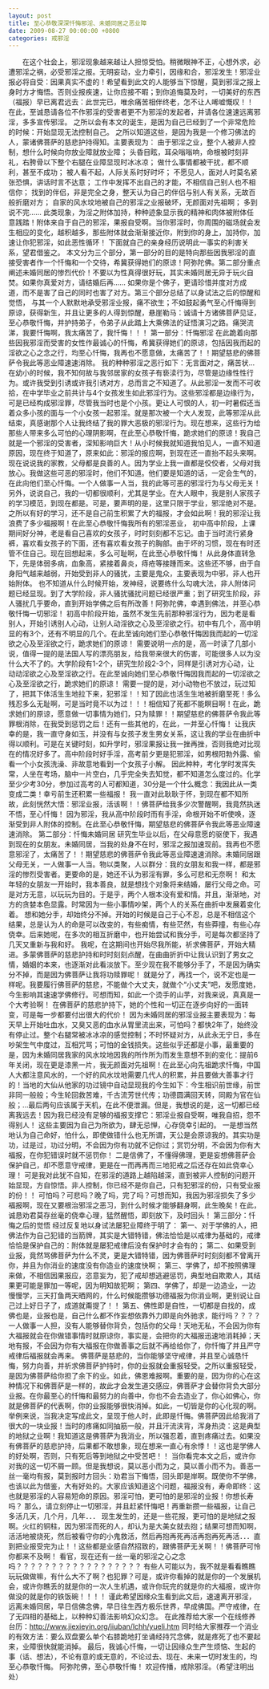 ```yaml
---
layout: post
title: 至心恭敬深深忏悔邪淫、未婚同居之恶业障
date: 2009-08-27 00:00:00 +0800
categories: 戒邪淫
---
```


　　在这个社会上，邪淫现象越来越让人担惊受怕。稍微眼神不正，心想外求，必遭邪淫之祸，必受邪淫之报。无明妄动，业力牵引，因缘和合，邪淫发生！邪淫业报必将自受：因果真实不虚的！希望看到此文的人能够当下惊醒，莫到邪淫之报上身时方才悔悟。否则业报疾速，让你应接不暇；到你追悔莫及时，一切美好的东西（福报）早已离君远去：此世完已，唯余痛苦相伴终老，怎不让人唏嘘慨叹！！ 在此，至诚恳请各位不作邪淫的受害者更不为邪淫的发起者，并请各位速速远离邪淫，多多宣传邪淫。 之所以会有本文的诞生，是因为自己已经到了一个非常危险的时候：开始显现无法控制自己。 之所以知道这些，是因为我是一个修习佛法的人，蒙诸佛菩萨的慈悲护持得知。主要表现为： 由于邪淫之业，整个人被非人控制，想什么时候向你放业障就放业障； 头昏目眩，耳朵嗡嗡响，命根被时刻非礼，右胯骨以下整个右腿在业障显现时冰冰凉； 做什么事情都被干扰，都不顺利，甚至不成功； 被人看不起，人际关系时好时坏； 不愿见人，面对人时莫名紧张恐惧，讲话时言不达意； 工作中发挥不出自己的才能，不相信自己别人也不相信你； 找到的伴侣，非是完全之身，整天认为自己的伴侣与别人有关系，无故百般折磨对方； 自家的风水坟地被自己的邪淫之业报破坏，无颜面对先祖啊； 多到说不完…… 此类现象，为淫之附体加持，种种迹象显示我的精神和肉体被附体任意践踏！附体来自于自己的邪淫，果报自受啊。当你邪淫时，你周围的磁场就会发生相应的变化，越积越多，那些附体就会渐渐接近你，附到你的身上，加持你，加速让你犯邪淫，如此恶性循环！ 下面就自己的亲身经历说明此一事实的利害关系，望君借鉴之。 本文分为三个部分，第一部分的目的是特向那些因我邪淫的直接受害者作一个忏悔和一个交待，希冀获得她们的原谅！阿弥陀佛。第二部分重点阐述未婚同居的惨烈代价！不要以为性真得很好玩，其实未婚同居无异于玩火自焚。如果你真爱对方，请结婚后再…… 如果你是个佛子，更请珍惜并度对方成道，而不是害了自己的同时也害了对方。第三个部分总结了以身试法之后的惊醒和觉悟， 与其一个人默默地承受邪淫业报，痛不欲生；不如鼓起勇气至心忏悔得到原谅，获得新生，并且让更多的人得到惊醒，悬崖勒马：诚请十方诸佛菩萨见证，至心恭敬忏悔，并护持弟子，令弟子从此踏上大乘佛法的证悟演习之路。痛哭流涕，我要忏悔啊，我太痛苦了，我忏悔！！！ 第一部分：忏悔邪淫 在此跪着向那些因我邪淫而受害的女性作最诚心的忏悔，希冀获得她们的原谅，包括因我而起的淫欲之心之念之行，均至心忏悔，我再也不愿意做，太痛苦了！！期望慈悲的佛菩萨令我此等恶业障速速消除。 我的种种邪淫之恶行如下：无言面对之，痛苦状… 在幼小的时候，我不知何故与我邻居家的女孩子有亵渎行为，尽管是边缘性性行为。或许我受到引诱或许我引诱对方，总而言之不知道了。从此邪淫一发而不可收拾，在中学毕业之前共计与4个女孩发生如此邪淫行为。这些邪淫都是边缘行为，可是已经构成邪淫罪，尽管我当时也是个小孩。更让人可恨的人，初一时暑假还当着众多小孩的面与一个小女孩一起邪淫。就是那次被一个大人发现，此等邪淫从此结束，真感谢那个人让我终结了我的罪大恶极的邪淫行为。现在想来，这些行为给那些人带来多么可怕的心理阴影啊，在此至心恭敬忏悔，跪求她们的原谅！我自己就是一个邪淫的受害者，深知影响巨大！从小时候我就知道我怕见人，一直不知道原因，现在终于知道了，原来如此：邪淫的报应啊，到现在还一直抬不起头来啊。 现在说说我的家教，父母都是良善的人。因为学业上我一直都是佼佼者，父母对我放心。我做这些可恶的邪淫时，他们不知道。他们要是知道的话，一定会生气的，在此向他们至心忏悔。一个人做事一人当，我的此等可恶的邪淫行为与父母无关！另外，说说自己，我的一切都很顺利，尤其是学业。在大人眼中，我是别人家孩子的学习模范，到现在都是。可是，要声明的是，这里只限于学业，邪淫绝对不是。之所以有好的学习，还不是自己前生积累了大的福报，才会如此啊！我的邪淫让我浪费了多少福报啊！在此至心恭敬忏悔我所有的邪淫恶业， 初中高中阶段，上课期间好分神，老是看自己喜欢的女孩子，时时刻刻都不忘记。由于当时流行紧身裤，喜欢看女孩子的下面，还有喜欢看女孩子的胸部。由于坏的习惯，现在有时还管不住自己。现在回想起来，多么可耻啊，在此至心恭敬忏悔！ 从此身体直转急下，先是体弱多病，血象高，紧接着鼻炎，痔疮等接踵而来。这些还不够，由于自身阳气越来越弱，开始受到非人的骚扰，主要是鬼众，主要表现为中邪，非人也开始附体。 也不知道从什么时候开始，发神经，说要练什么勾魂大法，非人附体问题已经显现。到了大学阶段，非人骚扰骚扰问题已经很严重；到了研究生阶段，非人骚扰几乎要命，直到开始学佛之后有所改善！阿弥陀佛，幸遇到佛法，并至心恭敬忏悔一切邪淫！ 初高中阶段开始，虽然不发生先前那种邪淫行为，因为老是看别人，开始引诱别人心动，让别人动淫欲之心及至淫欲之行。初中有几个，高中明显的有3个，还有不明显的几个。在此至诚向她们至心恭敬忏悔因我而起的一切淫欲之心及至淫欲之行，跪求她们的原谅！ 需要说明一点的是，高一时读了几部小说，值得一提的是法国人写的漂亮朋友，给我带来很大的伤害，可能很多人以为没什么大不了的。大学阶段有1-2个，研究生阶段2-3个，同样是引诱对方心动，让动动淫欲之心及至淫欲之行。在此至诚向她们至心恭敬忏悔因我而起的一切淫欲之心及至淫欲之行，跪求她们的原谅！ 需要一提的是，对小动物也不放过，玩过知了，把其下体活生生地拉下来，犯邪淫！！知了因此也活生生地被折磨至死！多么残忍多么无耻啊，可是当时竟不以为过！！！相信知了死都不能瞑目啊！在此，跪求她们的原谅，愿意做一切事情为她们，只为赎罪！！期望慈悲的佛菩萨令我此等罪根消除，在我受到惩罚之后！还有一些其他的，在此，一并至心忏悔！ 让我庆幸的是，我一直守身如玉，并没有与女孩子发生男女关系，这让我的学业在曲折中得以顺利。可是在关键时刻，如升学时，邪淫果报让我一挫再挫，否则我绝对比现在的情况好多了。高中阶段时好手淫，高考前夕更是犯邪淫，如男根阳勃外露、偷看一个小女孩洗澡、非故意地看到一个女孩子小解。 因此种种，考化学时发挥失常，人坐在考场，脑中一片空白，几乎完全失去知觉，都不知道怎么度过的。化学至少少考30分，参加过高考的人可都知道，30分是一个什么概念：我因此从一类变成二类！幸亏前生还积累一些福报！ 我一直对此耿耿于怀，到现在都不知所故，此刻恍然大悟：邪淫业报，活该啊！！佛菩萨给我多少次警醒啊，我竟然执迷不悟，至心忏悔！ 因为邪淫，我从高中阶段时而有手淫，命根开始不听使唤，逐渐受到非人附体的控制。在此至心恭敬忏悔，期望慈悲的佛菩萨令我此等恶业障速速消除。 第二部分：忏悔未婚同居 研究生毕业以后，在父母意愿的驱使下，我遇到现在的女朋友。未婚同居，当我的处身不在时，邪淫之报加速现前。我再也不愿意邪淫了，太痛苦了！！期望慈悲的佛菩萨令我此等恶业障速速消除。未婚同居跟父母无关，一人做事一人当。物以类聚，人以群分：我的女朋友和我一样，都是邪淫的惨烈受害者。更要命的是，她还不认为邪淫有罪，多么可悲和无奈啊！ 和太年轻的女朋友一开始时，我本善良，就是想找个对象将来结婚，屡行父母之命。可是对方无意，以玩玩为目的。于是乎，两个人根本没有爱和情。并且，渐渐地，对方的贪婪本色显露。时常因为一些小事情吵架，两个人的关系在曲折中发展着变化着。 想和她分手，却始终分不掉。开始的时候是自己于心不忍，总是不相信这个结果，总是认为人的命是可以改变的，有些痴情，有些茫然，有些莽撞，有些心存侥幸。后来她呢，在多次的相互折磨中，也开始尝试和我分手，可是每次都坚持了几天又重新与我和好。 我呢，在这期间也开始尽我所能，祈求佛菩萨，开始大精进。多蒙佛菩萨的慈悲护持和时时刻刻点醒，在曲曲折折中让我认识到了男女之情，婚姻的本来，也逐渐对此看淡放下。至少现在我不能够分手了，不是因为确实分不掉，而是因为佛菩萨让我将功赎罪呢！ 就是分了，再找一个，说不定也是一样呢。我要履行佛菩萨的慈悲，不能做个大丈夫，就做个“小丈夫”吧，发愿度她，今生影响其速速学佛修行。可想而知，如此一个烫手的山芋，对我来说，真真是一个大考验啊！ 在佛菩萨的慈悲护持下，她的个性和一切正在逐步向好的一面转变，可是每一步都要付出很大的代价！ 因为未婚同居的邪淫业报主要表现为：每天早上开始吐血水，又臭又恶的血水从胃里流出来，可怕吗？都快2年了，始终没有停止过。整个右腿常被冰冰凉的感觉控制；不时怀疑对方，从此永无宁日，多在吵架生气中度过，互相咒骂；可怕的金钱损失。这些似乎还都是小事，最重要的是，因为未婚同居我家的风水坟地因我的所作所为而发生意想不到的变化：提前6年关闭，现在更是漆黑一片，我无颜面对先祖啊！在此至心向先祖跪求忏悔，中国人大都注意风水的，一个好的风水坟地需要几代人的积累，并且要做大善事才行的！当地的大仙从他家的功过镜中自动显现我的今生如下：今生相识前世缘，前世非同一般般；今生轮回救苦难，千古流芳世代传；功德圆满回天转，同殿为官在仙般；…最后两句应该属于天机，在此不便泄漏。但是，我想说的是，这一切都已经离我远去！因为我已经没有足够的福报支撑它：邪淫业报自受啊，唯我自招，怨不得别人！ 这些主要因为自己为所欲为，肆无忌惮，心存侥幸引起的。 一是想当然地认为自己命好，怕什么，即使做错什么也无所谓，天公是会原谅我的。其实功是功，过是过，功过分明，不会因为你有功就不记你过；赏罚分明，不会因为你有大福报，在你犯错误时就不惩罚你！ 二是信佛了，不懂得佛理，更是妄想佛菩萨会保护自己，却不愿意守戒律，更是在一而再再而三地犯戒之后还存在如此侥幸心理！ 可是我对此犹不自知，在邪淫的道路上越陷越深，直到被非人控制的问题开始显现，方自惊悟。非人控制，你已经不是你自己，只有犯邪淫的份，只有受业报的份！！ 可怕吗？可悲吗？晚了吗，完了吗？可想而知，我因为邪淫损失了多少福报啊，现在又要根治邪淫之恶习，到什么时候才能够翻身啊，此生晚矣！在此，诚恳劝君莫存丝毫的侥幸心理，猛然醒悟，即刻放下，及时回头！ 第三部分：忏悔之后的觉悟 经过反复地以身试法屡犯业障终于明了： 第一、对于学佛的人，把佛法作为自己犯错的当箭牌，其实是大错特错，佛法恰恰是以戒律为基础的，戒律恰恰是保护自己的：附体就是屡犯戒律后没有保护时才会有的； 第二、如果受到业报，竟然骂佛菩萨为什么不灵，更是大错特错，因为佛菩萨时时刻刻都不曾离开你，并且为你消业的速度没有你造业的速度快啊； 第三、学佛了，却不按照佛理来做，不相信因果报应，恣意妄为，犯了戒却想逃避惩罚，典型地自欺欺人，其结果更可能是罪加一等呢，因为明知故犯啊； 第四、学佛了，却是一边造业，一边慢慢学，三天打鱼两天晒网的，什么时候能攒够功德福报为你消业啊，更别说让自己过上好日子了，成道就甭提了！！ 第五、佛性即是自性，一切都是自找的，成佛也是，业报也是，自己什么都不作妄想依靠外力即是向外驰求，能行吗？？？？ 一人做事一人担，没有人能够替你背负，包括你的父母！天地无私，不会因为你有大福报就会在你做错事情时就原谅你，事实是，会把你的大福报迅速地消耗掉；天地有报，不会因为你有大福报在你做善事之后就不再给给你了，你忏悔了并且严守戒律后福报就会再来。 佛菩萨是慈悲的，当你能够坚守戒律，并且至心诚恳忏悔，努力向善，并祈求佛菩萨护持时，你的业报就会重报轻受。之所以重报轻受，是因为佛菩萨给你担了余下的业。如此，佛恩难报啊。重要的是，因为你的心在这种情况下和佛菩萨是一样的，故此才会发生道交感应，佛菩萨才会替你背负大部分业报。在你最至心的忏悔和最努力的向善中，你也不会去造业了，你心如佛心，你就是佛菩萨的代表啊，你的业报能够很快消掉。如此，一切皆是你的心化现的啊。 举例来说，当我决定写成此文，呈现于他人时，此即是忏悔。佛菩萨因此给我消了很大的一块业报！当时的疼痛如同抽筋一般，并且汗流浃背，浑身热烫：这是典型的地狱之业啊！我知道这是佛菩萨为我消业，所以强忍着，直到疼痛过去。如果没有佛菩萨的慈悲护持，后果都不敢想象，现在想来一直心有余悸！！这也是学佛人的好处啊，否则，只有死后等到地狱之中受苦吧！！ 当你看完本文之后，或许你对我的这一切不屑一顾。但是我想说，莫以恶小而为之，莫以善小而不为。善恶一丝一毫均有报，莫到报时方回头：劝君当下悔悟，回头即是岸啊。既使你不学佛，也该以此为借鉴，大有好处的。大家应该知道这个问题，福报没有，寿命即终：这也就是邪淫的人容易短命的原因。邪淫可怕，更可怕的是邪淫的业报！你想长寿吗？ 那么，请立刻停止一切邪淫，并且赶紧忏悔吧！再重新攒一些福报，让自己多活几天，几个月，几年．．． 现生发生的，还是一些花报，更可怕的是地狱之报啊。火红的铜柱，因为邪淫而死的人，却认为是大美女就去抱；结果可想而知啊，活活地被烧死，然后被看守你的小鬼救活，然后再抱再死再活再抱再死再活．．．直到把业报受完为止！！这些都是业感自然招致的，跟佛菩萨无关啊！！佛菩萨可怜你都来不及啊！ 看官，现在还有一丝一毫的邪淫之心之念吗？？？？？？？？？？？？？？？？？？ 有些人可能以为，我不就是看看瞧瞧玩玩做做嘛，有什么大不了啊？也犯罪？可是，或许你看掉的就是你的一个发展机会，或许你瞧丢的就是你的一次人生机遇，或许你玩完的就是你的大福报，或许你做没的就是你的铁饭碗！！！！ 谨此希望因缘众生看到此文后，速速离开邪淫，远离未婚同居，早日信佛念佛，早日往生西方极乐世界，早成佛国。严守戒律，在了无四相的基础上，以种种幻善法影响幻众幻念。 在此推荐给大家一个在线修养台历：http://www.jiexieyin.org/jiuban/lchh/yueli.htm 同时给大家推荐一个消业的有效方法：要么双盘要么单个右膝跪地打坐诵经持咒念佛，就是疼死了也不要起来，业障很快就能消掉。 最后，我诚心忏悔，一切让因缘众生产生烦恼、生起的事（话、想法），不论有意的或无意的，不论过去、现在、未来一切时发生的，均至心恭敬忏悔。 阿弥陀佛，至心恭敬忏悔！ 欢迎传播，戒除邪淫。（希望注明出处） 　